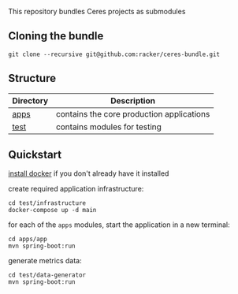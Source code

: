 This repository bundles Ceres projects as submodules

## Cloning the bundle

```
git clone --recursive git@github.com:racker/ceres-bundle.git
```

## Structure

Directory | Description
----------|------------
[apps](apps) | contains the core production applications
[test](test) | contains modules for testing

## Quickstart

[install docker](https://docs.docker.com/get-docker/) if you don't already have it installed

create required application infrastructure:
```
cd test/infrastructure
docker-compose up -d main
```

for each of the `apps` modules, start the application in a new terminal:
```
cd apps/app
mvn spring-boot:run
```

generate metrics data:
```
cd test/data-generator
mvn spring-boot:run
```
